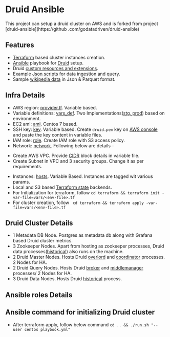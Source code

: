 Druid Ansible
===============

This project can setup a druid cluster on AWS and is forked from project [druid-ansible](https://github
.com/godatadriven/druid-ansible)

Features
----------------
- [Terraform](https://www.terraform.io/) based cluster instances creation.
- [Ansible](https://www.ansible.com/) playbook for [Druid](http://druid.io/) setup.
- Druid [custom resources and extensions](resources).
- Example [Json scripts](example-jsons) for data ingestion and query.
- Sample [wikipedia data](data) in Json & Parquet format.

Infra Details
----------------
- AWS region: [provider.tf](terraform/provider.tf). Variable based.
- Variable definitions: [vars_def](terraform/vars_def.tf). Two Implementations([stg, prod](terraform/vars)) based on environment.
- EC2 ami: [ami](terraform/ami.tf). Centos 7 based.
- SSH key: [key](terraform/key.tf). Variable based. Create `druid.pem` key on [AWS console](https://docs.aws.amazon.com/AWSEC2/latest/UserGuide/ec2-key-pairs.html#having-ec2-create-your-key-pair) and paste the key content in variable files.
- IAM role: [role](terraform/role.tf). Create IAM role with S3 access policy.
- Network: [network](terraform/network.tf). Following below are details -
* Create AWS VPC. Provide [CIDR](https://docs.aws.amazon.com/vpc/latest/userguide/VPC_Subnets.html#vpc-resize) block details in variable file.
* Create Subnet in VPC and 3 security groups. Change it as per requirements.
- Instances: [hosts](terraform/hosts.tf). Variable Based. Instances are tagged wit various params.
- Local and S3 based [Terraform state](https://www.terraform.io/docs/state/) backends.
- For Initialization for terraform, follow
`` cd terraform && terraform init -var-file=vars/<env-file>.tf ``
- For cluster creation, follow
`` cd terraform && terraform apply -var-file=vars/<env-file>.tf``


Druid Cluster Details
-------------------------
- 1 Metadata DB Node. Postgres as metadata db along with Grafana based Druid cluster metrics.
- 3 Zookeeper Nodes. Apart from hosting as zookeeper processes, Druid data processes([historical](http://druid.io/docs/latest/design/historical.html)) also runs on the machine. 
- 2 Druid Master Nodes. Hosts Druid [overlord](http://druid.io/docs/latest/design/overlord.html) and [coordinator](http://druid.io/docs/latest/design/coordinator.html) processes. 2 Nodes for HA.
- 2 Druid Query Nodes. Hosts Druid [broker](http://druid.io/docs/latest/design/broker.html) and [middlemanager](http://druid.io/docs/latest/design/middlemanager.html) processes/ 2 Nodes for HA.
- 3 Druid Data Nodes. Hosts Druid [historical](http://druid.io/docs/latest/design/historical.html) process.

Ansible roles Details
-------------------------

Ansible command for initializing Druid cluster
-------------------------------------------------
- After terraform apply, follow below command
``cd .. && ./run.sh "--user centos playbook.yml" ``

